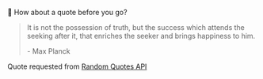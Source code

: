 📣 How about a quote before you go?

> It is not the possession of truth, but the success which attends the seeking after it, that enriches the seeker and brings happiness to him.
>
> <p>- Max Planck</p>

Quote requested from [Random Quotes API](https://github.com/lukePeavey/quotable)
